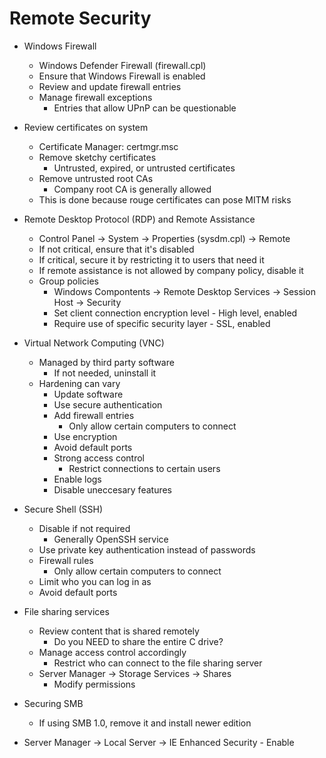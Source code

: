 # Remote Security

- Windows Firewall
    - Windows Defender Firewall (firewall.cpl)
    - Ensure that Windows Firewall is enabled
    - Review and update firewall entries
    - Manage firewall exceptions
        - Entries that allow UPnP can be questionable 

- Review certificates on system
    - Certificate Manager: certmgr.msc
    - Remove sketchy certificates
        - Untrusted, expired, or untrusted certificates
    - Remove untrusted root CAs
        - Company root CA is generally allowed
    - This is done because rouge certificates can pose MITM risks

- Remote Desktop Protocol (RDP) and Remote Assistance
    - Control Panel -> System -> Properties (sysdm.cpl) -> Remote
    - If not critical, ensure that it's disabled
    - If critical, secure it by restricting it to users that need it
    - If remote assistance is not allowed by company policy, disable it
    - Group policies
        - Windows Compontents -> Remote Desktop Services -> Session Host -> Security
        - Set client connection encryption level - High level, enabled
        - Require use of specific security layer - SSL, enabled

- Virtual Network Computing (VNC)
    - Managed by third party software
        - If not needed, uninstall it
    - Hardening can vary
        - Update software
        - Use secure authentication
        - Add firewall entries
            - Only allow certain computers to connect
        - Use encryption
        - Avoid default ports
        - Strong access control
            - Restrict connections to certain users
        - Enable logs
        - Disable uneccesary features

- Secure Shell (SSH)
    - Disable if not required
        - Generally OpenSSH service
    - Use private key authentication instead of passwords
    - Firewall rules
        - Only allow certain computers to connect
    - Limit who you can log in as
    - Avoid default ports

- File sharing services
    - Review content that is shared remotely
        - Do you NEED to share the entire C drive?
    - Manage access control accordingly
        - Restrict who can connect to the file sharing server
    - Server Manager -> Storage Services -> Shares
        - Modify permissions
     
- Securing SMB
    - If using SMB 1.0, remove it and install newer edition
 
- Server Manager -> Local Server -> IE Enhanced Security - Enable

